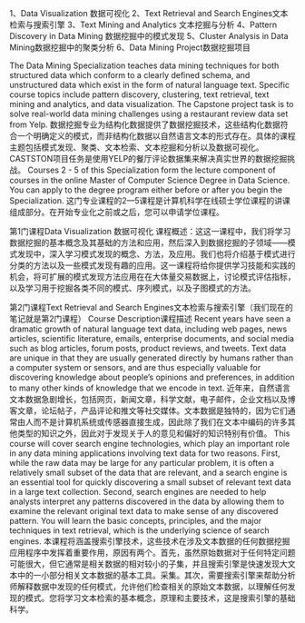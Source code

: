 1、Data Visualization  数据可视化
2、Text Retrieval and Search Engines文本检索与搜索引擎
3、Text Mining and Analytics 文本挖掘与分析
4、Pattern Discovery in Data Mining  数据挖掘中的模式发现
5、Cluster Analysis in Data Mining数据挖掘中的聚类分析
6、Data Mining Project数据挖掘项目

The Data Mining Specialization teaches data mining techniques for both structured data which conform to a clearly defined schema, and unstructured data which exist in the form of natural language text. Specific course topics include pattern discovery, clustering, text retrieval, text mining and analytics, and data visualization. The Capstone project task is to solve real-world data mining challenges using a restaurant review data set from Yelp. 数据挖掘专业为结构化数据提供了数据挖掘技术，这些结构化数据符合一个明确定义的模式，而非结构化数据以自然语言文本的形式存在。具体的课程主题包括模式发现、聚类、文本检索、文本挖掘和分析以及数据可视化。CASTSTON项目任务是使用YELP的餐厅评论数据集来解决真实世界的数据挖掘挑战。
Courses 2 - 5 of this Specialization form the lecture component of courses in the online Master of Computer Science Degree in Data Science. You can apply to the degree program either before or after you begin the Specialization.
这门专业课程的2—5课程是计算机科学在线硕士学位课程的讲课组成部分。在开始专业化之前或之后，您可以申请学位课程。

第1门课程Data Visualization 数据可视化
课程概述：这这一课程中，我们将学习数据挖掘的基本概念及其基础的方法和应用，然后深入到数据挖掘的子领域——模式发现中，深入学习模式发现的概念、方法，及应用。我们也将介绍基于模式进行分类的方法以及一些模式发现有趣的应用。这一课程将给你提供学习技能和实践的机会，将可扩展的模式发现方法应用在在大体量交易数据上，讨论模式评估指标，以及学习用于挖掘各类不同的模式、序列模式，以及子图模式的方法。

第2门课程Text Retrieval and Search Engines文本检索与搜索引擎（我们现在的笔记就是第2门课程）
Course Description课程描述
Recent years have seen a dramatic growth of natural language text data, including web pages, news articles, scientific literature, emails, enterprise documents, and social media such as blog articles, forum posts, product reviews, and tweets. Text data are unique in that they are usually generated directly by humans rather than a computer system or sensors, and are thus especially valuable for discovering knowledge about people’s opinions and preferences, in addition to many other kinds of knowledge that we encode in text. 近年来，自然语言文本数据急剧增长，包括网页，新闻文章，科学文献，电子邮件，企业文档以及博客文章，论坛帖子，产品评论和推文等社交媒体。文本数据是独特的，因为它们通常由人而不是计算机系统或传感器直接生成，因此除了我们在文本中编码的许多其他类型的知识之外，因此对于发现关于人的意见和偏好的知识特别有价值。
This course will cover search engine technologies, which play an important role in any data mining applications involving text data for two reasons. First, while the raw data may be large for any particular problem, it is often a relatively small subset of the data that are relevant, and a search engine is an essential tool for quickly discovering a small subset of relevant text data in a large text collection. Second, search engines are needed to help analysts interpret any patterns discovered in the data by allowing them to examine the relevant original text data to make sense of any discovered pattern. You will learn the basic concepts, principles, and the major techniques in text retrieval, which is the underlying science of search engines.
本课程将涵盖搜索引擎技术，这些技术在涉及文本数据的任何数据挖掘应用程序中发挥着重要作用，原因有两个。首先，虽然原始数据对于任何特定问题可能很大，但它通常是相关数据的相对较小的子集，并且搜索引擎是快速发现大文本中的一小部分相关文本数据的基本工具。采集。其次，需要搜索引擎来帮助分析师解释数据中发现的任何模式，允许他们检查相关的原始文本数据，以理解任何发现的模式。您将学习文本检索的基本概念，原理和主要技术，这是搜索引擎的基础科学。


